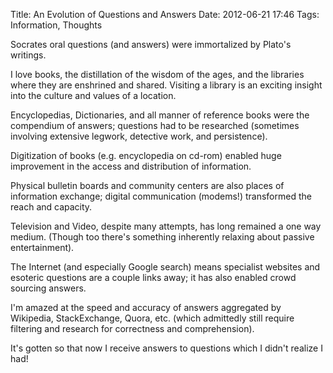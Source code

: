 Title: An Evolution of Questions and Answers
Date: 2012-06-21 17:46
Tags: Information, Thoughts


Socrates oral questions (and answers) were immortalized by Plato's writings.

I love books, the distillation of the wisdom of the ages, and the
libraries where they are enshrined and shared. Visiting a library is an
exciting insight into the culture and values of a location.

Encyclopedias, Dictionaries, and all manner of reference books were the
compendium of answers; questions had to be researched (sometimes
involving extensive legwork, detective work, and persistence).

Digitization of books (e.g. encyclopedia on cd-rom) enabled huge
improvement in the access and distribution of information.

Physical bulletin boards and community centers are also places of
information exchange; digital communication (modems!) transformed the reach and capacity.

Television and Video, despite many attempts, has long remained a one way medium. (Though too there's something inherently relaxing about passive entertainment).

The Internet (and especially Google search) means specialist websites
and esoteric questions are a couple links away; it has also enabled
crowd sourcing answers.

I'm amazed at the speed and accuracy of answers aggregated by Wikipedia,
StackExchange, Quora, etc. (which admittedly still require filtering and research for correctness and comprehension).

It's gotten so that now I receive answers to questions which I didn't
realize I had! 
